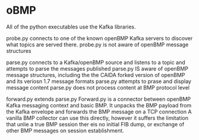 # oBMP

All of the python executables use the Kafka libraries.

probe.py connects to one of the known openBMP Kafka servers to discover what topics are served there.
probe.py is not aware of openBMP message structures

parse.py connects to a Kafka/openBMP source and listens to a topic and attempts to parse the messages published
parse.py IS aware of openBMP message structures, including the the CAIDA forked version of openBMP and its veriosn 1.7 message formats
parse.py attempts to prase and display message content
parse.py does not process content at BMP protocol level

forward.py extends parse.py
Forward.py is a connector between openBMP Kafka messaging context and basic BMP.
It unpacks the BMP payload from the Kafka envelope and forwards the BMP message on a TCP connection
A vanilla BMP collector can use this directly, however it suffers the limitation that unlie a true BMP session ther eis no initial FIB dump, or exchange of other BMP messages on session establishment.

